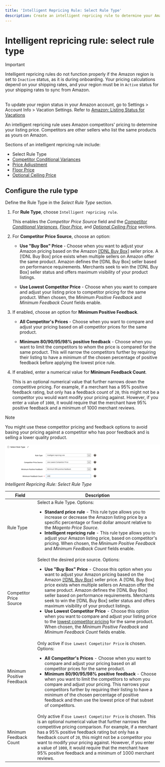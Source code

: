 ```yaml
---
title: 'Intelligent Repricing Rule: Select Rule Type'
description: Create an intelligent repricing rule to determine your Amazon listing price according to competitor pricing.
---
```


# Intelligent repricing rule: select rule type

>[!IMPORTANT]
>
>Intelligent repricing rules do not function properly if the Amazon region is set to `Inactive` status, as it is during onboarding. Your pricing calculations depend on your shipping rates, and your region must be in `Active` status for your shipping rates to sync from Amazon.<br><br>
>
>To update your region status in your Amazon account, go to Settings > Account Info > Vacation Settings. Refer to [Amazon: Listing Status for Vacations](https://sellercentral.amazon.com/gp/help/help.html?itemID=200135620/"target="_blank)

An intelligent repricing rule uses Amazon competitors' pricing to determine your listing price. Competitors are other sellers who list the same products as yours on Amazon.

Sections of an intelligent repricing rule include:

- Select Rule Type
- [Competitor Conditional Variances](./competitor-conditional-variances.md)
- [Price Adjustment](./price-adjustment.md)
- [Floor Price](./floor-price.md)
- [Optional Ceiling Price](./optional-ceiling-price.md)

## Configure the rule type

Define the Rule Type in the _Select Rule Type_ section.

1. For **Rule Type**, choose `Intelligent repricing rule`.

   This enables the _Competitor Price Source_ field and the [_Competitor Conditional Variances_](./competitor-conditional-variances.md), [_Floor Price_](./floor-price.md), and [_Optional Ceiling Price_](./optional-ceiling-price.md) sections.

1. For **Competitor Price Source**, choose an option:

   - **Use "Buy Box" Price** - Choose when you want to adjust your Amazon pricing based on the Amazon [[!DNL Buy Box]](./buy-box-competitor-pricing.md) seller price. A [!DNL Buy Box] price exists when multiple sellers on Amazon offer the same product. Amazon defines the [!DNL Buy Box] seller based on performance requirements. Merchants seek to win the [!DNL Buy Box] seller status and offers maximum visibility of your product listings.

   - **Use Lowest Competitor Price** - Choose when you want to compare and adjust your listing price to competitor pricing for the same product. When chosen, the _Minimum Positive Feedback_ and _Minimum Feedback Count_ fields enable.

1. If enabled, choose an option for **Minimum Positive Feedback**.

   - **All Competitor's Prices** - Choose when you want to compare and adjust your pricing based on all competitor prices for the same product.

   - **Minimum 80/90/95/98% positive feedback** - Choose when you want to limit the competitors to whom the price is compared for the same product. This will narrow the competitors further by requiring their listing to have a minimum of the chosen percentage of positive feedback before applying the lowest price rule.

1. If enabled, enter a numerical value for **Minimum Feedback Count**.

   This is an optional numerical value that further narrows down the competitive pricing. For example, if a merchant has a 95% positive feedback rating, but only has a feedback count of `20`, this might not be a competitor you would want modify your pricing against. However, if you enter a value of `1000`, it would require that the merchant have 95% positive feedback and a minimum of 1000 merchant reviews.

>[!NOTE]
>
>You might use these competitor pricing and feedback options to avoid basing your pricing against a competitor who has poor feedback and is selling a lower quality product.

![](assets/ob-intelligent-price-rule-type.png)
_Intelligent Repricing Rule: Select Rule Type_

|Field|Description|
|--- |--- |
|Rule Type|Select a Rule Type. Options:<ul><li>**Standard price rule** - This rule type allows you to increase or decrease the Amazon listing price by a specific percentage or fixed dollar amount relative to the _Magento Price Source_. </li><li>**Intelligent repricing rule** - This rule type allows you to adjust your Amazon listing price, based on competitor's pricing. When chosen, the _Minimum Positive Feedback_ and _Minimum Feedback Count_ fields enable.</li></ul>|
|Competitor Price Source|Select the desired price source. Options:<ul><li>**Use "Buy Box" Price** - Choose this option when you want to adjust your Amazon pricing based on the Amazon [[!DNL Buy Box]](./buy-box-competitor-pricing.md) seller price. A [!DNL Buy Box] price exists when multiple sellers on Amazon offer the same product. Amazon defines the [!DNL Buy Box] seller based on performance requirements. Merchants seek to win the [!DNL Buy Box] seller status and offers maximum visibility of your product listings.</li><li>**Use Lowest Competitor Price** - Choose this option when you want to compare and adjust your listing price to the [lowest competitor pricing](./lowest-competitor-pricing.md) for the same product. When chosen, the _Minimum Positive Feedback_ and _Minimum Feedback Count_ fields enable.</li></ul> |
|Minimum Positive Feedback|Only active if `Use Lowest Competitor Price` is chosen. Options:<ul><li>**All Competitor's Prices** - Choose when you want to compare and adjust your pricing based on all competitor prices for the same product.</li><li>**Minimum 80/90/95/98% positive feedback** - Choose when you want to limit the competitors to whom you compare and adjust your pricing. This narrows your competitors further by requiring their listing to have a minimum of the chosen percentage of positive feedback and then use the lowest price of that subset of competitors.</li></ul> |
|Minimum Feedback Count|Only active if `Use Lowest Competitor Price` is chosen. This is an optional numerical value that further narrows the competitive pricing comparison. For example, if a merchant has a 95% positive feedback rating but only has a feedback count of `20`, this might not be a competitor you want to modify your pricing against. However, if you enter a value of `1000`, it would require that the merchant have 95% positive feedback and a minimum of 1000 merchant reviews. |
